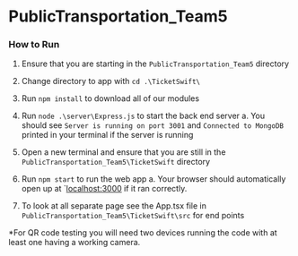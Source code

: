 # PublicTransportation_Team5

### How to Run
1. Ensure that you are starting in the `PublicTransportation_Team5` directory

2. Change directory to app with `cd .\TicketSwift\`

3. Run `npm install` to download all of our modules

4. Run `node .\server\Express.js` to start the back end server
a. You should see `Server is running on port 3001` and `Connected to MongoDB` printed in your terminal if the server is running

5. Open a new terminal and ensure that you are still in the `PublicTransportation_Team5\TicketSwift` directory

6. Run `npm start` to run the web app
a. Your browser should automatically open up at `[localhost:3000](http://localhost:3000/) if it ran correctly.

7. To look at all separate page see the App.tsx file in `PublicTransportation_Team5\TicketSwift\src` for end points

*For QR code testing you will need two devices running the code with at least one having a working camera.